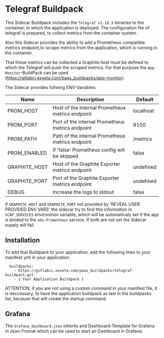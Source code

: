 # Telegraf Buildpack

This Sidecar Buildpack includes the `Telegraf v1.18.3`-binaries to the container, in which the application is deployed.
The configuration file of telegraf is prepared, to collect metrics from the container system.

Also this Sidecar provides the ability to add a Prometheus compatible metrics endpoint,to scrape metrics from the application, which is running in the container.

That these metrics can be collected a Graphite host must be defined to which the Telegraf will push the scraped metrics.
For that purpose the `App-Monitor`-BuildPack can be used (https://gitlabci.exxeta.com/paas_buildpacks/app-monitor).

The Sidecar provides follwing ENV-Variables:

| Name          | Description                                      | Default    |
| ------------- | ------------------------------------------------ | ---------- |
| PROM_HOST     | Host of the internal Prometheus metrics endpoint | localhost  |
| PROM_PORT     | Port of the internal Prometheus metrics endpoint | 9100       |
| PROM_PATH     | Path of the internal Prometheus metrics endpoint | /metrics   |
| PROM_ENABLED  | if 'false' Prometheus config will be skipped     | false      |
| GRAPHITE_HOST | Host of the Graphite Exporter metrics endpoint   | undefined  |
| GRAPHITE_PORT | Port of the Graphite Exporter metrics endpoint   | undefined  |
| DEBUG         | Increase the logs to stdout                      | false      |

If `GRAPHITE_HOST` and `GRAPHITE_PORT` not provided by 'REVEAL USER PROVIDED ENV VARS' the sidecar try to find this information in `VCAP_SERVICES` environmen variable, which will be automaticaly set if the app is binded to the `a9s-Prometheus` service.
If both are not set the Sidecar supply will fail.

## Installation

To add that Buildpack to your application, add the following lines to your manifest yml in your application.

```
  buildpacks:
    - https://gitlabci.exxeta.com/paas_buildpacks/telegraf-buildpack.git
    - { Your Application Buildpack }
```

ATTENTION, if you are not using a custom command in your manifest file, it is neccessary, to have the application buildpack as last in the buildpacks list, because that will create the startup command.

## Grafana
The `Grafana_Dashboard.json` inherits and Dashboard-Template for Grafana in Json-Fromat which can be used to start an Dashboard in Grafana.
